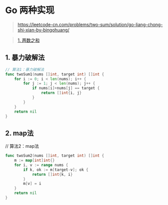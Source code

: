 # Go 两种实现

> https://leetcode-cn.com/problems/two-sum/solution/go-liang-chong-shi-xian-by-bingohuang/

> [1. 两数之和](https://leetcode-cn.com/problems/two-sum/solution/)

## 1. 暴力破解法
```go
// 算法1：暴力破解法
func twoSum1(nums []int, target int) []int {
	for i := 0; i < len(nums); i++ {
		for j := 1; j < len(nums); j++ {
			if nums[i]+nums[j] == target {
				return []int{i, j}
			}
		}
	}
	return nil
}
```
## 2. map法
// 算法2：map法
```go
func twoSum2(nums []int, target int) []int {
	m := map[int]int{}
	for i, v := range nums {
		if k, ok := m[target-v]; ok {
			return []int{k, i}
		}
		m[v] = i
	}
	return nil
}
```
